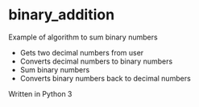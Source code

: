 # binary_addition
Example of algorithm to sum binary numbers

* Gets two decimal numbers from user
* Converts decimal numbers to binary numbers
* Sum binary numbers
* Converts binary numbers back to decimal numbers

Written in Python 3
